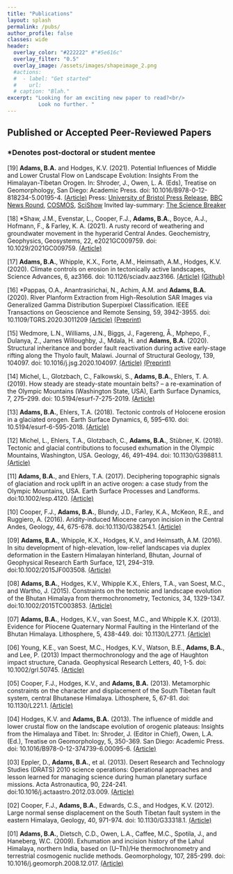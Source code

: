 ```yaml
---
title: "Publications"
layout: splash
permalink: /pubs/
author_profile: false
classes: wide
header:
  overlay_color: "#222222" #"#5e616c"
  overlay_filter: "0.5"
  overlay_image: /assets/images/shapeimage_2.png
  #actions:
  #  - label: "Get started"
  #    url: 
  # caption: "Blah."
excerpt: "Looking for am exciting new paper to read?<br/>
          Look no further. "
---
```


## Published or Accepted Peer-Reviewed Papers
### *Denotes post-doctoral or student mentee

[19] **Adams, B.A.** and Hodges, K.V. (2021). Potential Influences of Middle and Lower Crustal Flow on Landscape Evolution: Insights From the Himalayan-Tibetan Orogen. In: Shroder, J., Owen, L. A. (Eds), Treatise on Geomorphology, San Diego: Academic Press. doi: 10.1016/B978-0-12-818234-5.00195-4. [(Article)](https://www.sciencedirect.com/science/article/pii/B9780128182345001954)
Press: [University of Bristol Press Release](https://www.bristol.ac.uk/news/2020/october/rain-moves-mountains.html), [BBC News Round](https://www.bbc.co.uk/newsround/54575909), [COSMOS](https://cosmosmagazine.com/earth/earth-sciences/rain-really-can-move-mountains/), [SciShow](https://www.youtube.com/watch?v=n6IDdPhYw0Y)
Invited lay-summary: [The Science Breaker](thesciencebreaker.org/breaks/earth-space/how-rain-sculpts-mountains)

[18] *Shaw, J.M., Evenstar, L., Cooper, F.J., **Adams, B.A.**, Boyce, A.J., Hofmann, F., & Farley, K. A. (2021). A rusty record of weathering and groundwater movement in the hyperarid Central Andes. Geochemistry, Geophysics, Geosystems, 22, e2021GC009759. doi: 10.1029/2021GC009759. [(Article)](https://agupubs.onlinelibrary.wiley.com/doi/full/10.1029/2021GC009759)

[17] **Adams, B.A.**, Whipple, K.X., Forte, A.M., Heimsath, A.M., Hodges, K.V. (2020). Climate controls on erosion in tectonically active landscapes, Science Advances, 6, az3166. doi: 10.1126/sciadv.aaz3166. [(Article)](https://www.science.org/doi/10.1126/sciadv.aaz3166) [(Github)](https://github.com/baadams/raindance)

[16] *Pappas, O.A., Anantrasirichai, N., Achim, A.M. and **Adams, B.A.** (2020). River Planform Extraction from High-Resolution SAR Images via Generalized Gamma Distribution Superpixel Classification. IEEE Transactions on Geoscience and Remote Sensing, 59, 3942-3955. doi: 10.1109/TGRS.2020.3011209 [(Article)](https://ieeexplore.ieee.org/document/9163087) [(Preprint)](https://eartharxiv.org/repository/view/1746/)

[15] Wedmore, L.N., Williams, J.N., Biggs, J., Fagereng, Å., Mphepo, F., Dulanya, Z., James Willoughby, J., Mdala, H. and **Adams, B.A.** (2020). Structural inheritance and border fault reactivation during active early-stage rifting along the Thyolo fault, Malawi. Journal of Structural Geology, 139, 104097. doi: 10.1016/j.jsg.2020.104097. [(Article)](https://www.sciencedirect.com/science/article/pii/S019181412030064X) [(Preprint)](https://eartharxiv.org/repository/view/401/)

[14] Michel, L., Glotzbach, C., Falkowski, S., **Adams, B.A.**, Ehlers, T. A. (2019). How steady are steady-state mountain belts? – a re-examination of the Olympic Mountains (Washington State, USA), Earth Surface Dynamics, 7, 275–299. doi: 10.5194/esurf-7-275-2019. [(Article)](https://esurf.copernicus.org/articles/7/275/2019/esurf-7-275-2019-discussion.html)

[13] **Adams, B.A.**, Ehlers, T.A. (2018). Tectonic controls of Holocene erosion in a glaciated orogen. Earth Surface Dynamics, 6, 595–610. doi: 10.5194/esurf-6-595-2018. [(Article)](https://esurf.copernicus.org/articles/6/595/2018/)

[12] Michel, L., Ehlers, T.A., Glotzbach, C., **Adams, B.A.**, Stübner, K. (2018). Tectonic and glacial contributions to focused exhumation in the Olympic Mountains, Washington, USA. Geology, 46, 491–494. doi: 10.1130/G39881.1. [(Article)](https://pubs.geoscienceworld.org/gsa/geology/article/46/6/491/530082/Tectonic-and-glacial-contributions-to-focused)

[11] **Adams, B.A.**, and Ehlers, T.A. (2017). Deciphering topographic signals of glaciation and rock uplift in an active orogen: a case study from the Olympic Mountains, USA. Earth Surface Processes and Landforms. doi:10.1002/esp.4120. [(Article)](https://onlinelibrary.wiley.com/doi/full/10.1002/esp.4120)

[10] Cooper, F.J., **Adams, B.A.**, Blundy, J.D., Farley, K.A., McKeon, R.E., and Ruggiero, A. (2016). Aridity-induced Miocene canyon incision in the Central Andes, Geology, 44, 675-678. doi:10.1130/G38254.1. [(Article)](https://pubs.geoscienceworld.org/gsa/geology/article/44/8/675/188339/aridity-induced-miocene-canyon-incision-in-the)

[09] **Adams, B.A.**, Whipple, K.X., Hodges, K.V., and Heimsath, A.M. (2016). In situ development of high-elevation, low-relief landscapes via duplex deformation in the Eastern Himalayan hinterland, Bhutan, Journal of Geophysical Research Earth Surface, 121, 294–319. doi:10.1002/2015JF003508. [(Article)](https://agupubs.onlinelibrary.wiley.com/doi/full/10.1002/2015JF003508)

[08] **Adams, B.A.**, Hodges, K.V., Whipple K.X., Ehlers, T.A., van Soest, M.C., and Wartho, J. (2015). Constraints on the tectonic and landscape evolution of the Bhutan Himalaya from thermochronometry, Tectonics, 34, 1329-1347. doi:10.1002/2015TC003853. [(Article)](https://agupubs.onlinelibrary.wiley.com/doi/full/10.1002/2015TC003853)

[07] **Adams, B.A.**, Hodges, K.V., van Soest, M.C., and Whipple K.X. (2013). Evidence for Pliocene Quaternary Normal Faulting in the Hinterland of the Bhutan Himalaya. Lithosphere, 5, 438-449. doi: 10.1130/L277.1. [(Article)](https://pubs.geoscienceworld.org/gsa/lithosphere/article/5/4/438/145686/Evidence-for-Pliocene-Quaternary-normal-faulting)

[06] Young, K.E., van Soest, M.C., Hodges, K.V., Watson, B.E., **Adams, B.A.**, and Lee, P. (2013) Impact thermochronology and the age of Haughton impact structure, Canada. Geophysical Research Letters, 40, 1-5. doi: 10.1002/grl.50745. [(Article)](https://agupubs.onlinelibrary.wiley.com/doi/full/10.1002/grl.50745)

[05] Cooper, F.J., Hodges, K.V., and **Adams, B.A.** (2013). Metamorphic constraints on the character and displacement of the South Tibetan fault system, central Bhutanese Himalaya. Lithosphere, 5, 67-81. doi: 10.1130/L221.1. [(Article)](https://pubs.geoscienceworld.org/gsa/lithosphere/article/5/1/67/145669/Metamorphic-constraints-on-the-character-and)

[04] Hodges, K.V. and **Adams, B.A.** (2013). The influence of middle and lower crustal flow on the landscape evolution of orogenic plateaus: Insights from the Himalaya and Tibet. In: Shroder, J. (Editor in Chief), Owen, L.A. (Ed.), Treatise on Geomorphology, 5, 350-369. San Diego: Academic Press. doi: 10.1016/B978-0-12-374739-6.00095-6. [(Article)](https://www.sciencedirect.com/science/article/pii/B9780123747396000956)

[03] Eppler, D., **Adams, B.A.**, et al. (2013). Desert Research and Technology Studies (DRATS) 2010 science operations: Operational approaches and lesson learned for managing science during human planetary surface missions. Acta Astronautica, 90, 224-241. doi:10.1016/j.actaastro.2012.03.009. [(Article)](https://www.sciencedirect.com/science/article/pii/S009457651200080X)

[02] Cooper, F.J., **Adams, B.A.**, Edwards, C.S., and Hodges, K.V. (2012). Large normal sense displacement on the South Tibetan fault system in the eastern Himalaya, Geology, 40, 971-974. doi: 10.1130/G33318.1. [(Article)](https://pubs.geoscienceworld.org/gsa/geology/article/40/11/971/130775/Large-normal-sense-displacement-on-the-South)

[01] **Adams, B.A.**, Dietsch, C.D., Owen, L.A., Caffee, M.C., Spotila, J., and Haneberg, W.C. (2009). Exhumation and incision history of the Lahul Himalaya, northern India, based on (U–Th)/He thermochronometry and terrestrial cosmogenic nuclide methods. Geomorphology, 107, 285-299. doi: 10.1016/j.geomorph.2008.12.017. [(Article)](https://www.sciencedirect.com/science/article/pii/S0169555X08005539)
